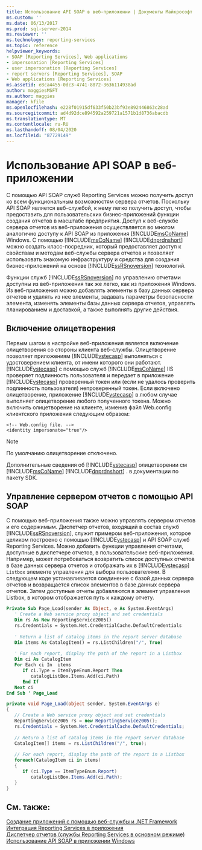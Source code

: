```yaml
---
title: Использование API SOAP в веб-приложении | Документы Майкрософт
ms.custom: ''
ms.date: 06/13/2017
ms.prod: sql-server-2014
ms.reviewer: ''
ms.technology: reporting-services
ms.topic: reference
helpviewer_keywords:
- SOAP [Reporting Services], Web applications
- impersonation [Reporting Services]
- user impersonation [Reporting Services]
- report servers [Reporting Services], SOAP
- Web applications [Reporting Services]
ms.assetid: e8ca4455-0dc3-4741-8872-3636114938ad
author: maggiesMSFT
ms.author: maggies
manager: kfile
ms.openlocfilehash: e228f01915df633f50b23bf93e892446863c28ad
ms.sourcegitcommit: ad4d92dce894592a259721a1571b1d8736abacdb
ms.translationtype: MT
ms.contentlocale: ru-RU
ms.lasthandoff: 08/04/2020
ms.locfileid: "87729149"
---
```

# <a name="using-the-soap-api-in-a-web-application"></a>Использование API SOAP в веб-приложении
  С помощью API SOAP служб Reporting Services можно получить доступ ко всем функциональным возможностям сервера отчетов. Поскольку API SOAP является веб-службой, к нему легко получить доступ, чтобы предоставить для пользовательских бизнес-приложений функции создания отчетов в масштабе предприятия. Доступ к веб-службе сервера отчетов из веб-приложения осуществляется во многом аналогично доступу к API SOAP из приложения [!INCLUDE[msCoName](../../includes/msconame-md.md)] Windows. С помощью [!INCLUDE[msCoName](../../includes/msconame-md.md)] [!INCLUDE[dnprdnshort](../../includes/dnprdnshort-md.md)] можно создать класс-посредник, который предоставляет доступ к свойствам и методам веб-службы сервера отчетов и позволяет использовать знакомую инфраструктуру и средства для создания бизнес-приложений на основе [!INCLUDE[ssRSnoversion](../../includes/ssrsnoversion-md.md)] технологий.  
  
 Функции служб [!INCLUDE[ssRSnoversion](../../includes/ssrsnoversion-md.md)] по управлению отчетами доступны из веб-приложения так же легко, как из приложения Windows. Из веб-приложения можно добавлять элементы в базу данных сервера отчетов и удалять из нее элементы, задавать параметры безопасности элемента, изменять элементы базы данных сервера отчетов, управлять планированием и доставкой, а также выполнять другие действия.  
  
## <a name="enabling-impersonation"></a>Включение олицетворения  
 Первым шагом в настройке веб-приложения является включение олицетворения со стороны клиента веб-службы. Олицетворение позволяет приложениям [!INCLUDE[vstecasp](../../includes/vstecasp-md.md)] выполняться с удостоверением клиента, от имени которого они работают. [!INCLUDE[vstecasp](../../includes/vstecasp-md.md)] с помощью служб [!INCLUDE[msCoName](../../includes/msconame-md.md)] IIS проверяет подлинность пользователя и передает в приложение [!INCLUDE[vstecasp](../../includes/vstecasp-md.md)] проверенный токен или (если не удалось проверить подлинность пользователя) непроверенный токен. Если включено олицетворение, приложение [!INCLUDE[vstecasp](../../includes/vstecasp-md.md)] в любом случае выполняет олицетворение любого полученного токена. Можно включить олицетворение на клиенте, изменив файл Web.config клиентского приложения следующим образом:  
  
```  
<!-- Web.config file. -->  
<identity impersonate="true"/>  
```  
  
> [!NOTE]  
>  По умолчанию олицетворение отключено.  
  
 Дополнительные сведения об [!INCLUDE[vstecasp](../../includes/vstecasp-md.md)] олицетворении см [!INCLUDE[msCoName](../../includes/msconame-md.md)] [!INCLUDE[dnprdnshort](../../includes/dnprdnshort-md.md)] . в документации по пакету SDK.  
  
## <a name="managing-the-report-server-using-soap-api"></a>Управление сервером отчетов с помощью API SOAP  
 С помощью веб-приложения также можно управлять сервером отчетов и его содержимым. Диспетчер отчетов, входящий в состав служб [!INCLUDE[ssRSnoversion](../../includes/ssrsnoversion-md.md)], служит примером веб-приложения, которое целиком построено с помощью [!INCLUDE[vstecasp](../../includes/vstecasp-md.md)] и API SOAP служб Reporting Services. Можно добавить функции управления отчетами, доступные в диспетчере отчетов, в пользовательские веб-приложения. Например, может потребоваться возвратить список доступных отчетов в базе данных сервера отчетов и отображать их в [!INCLUDE[vstecasp](../../includes/vstecasp-md.md)] `Listbox` элементе управления для выбора пользователями. В следующем коде устанавливается соединение с базой данных сервера отчетов и возвращается список элементов в базе данных сервера отчетов. Затем доступные отчеты добавляются в элемент управления Listbox, в котором отображается путь к каждому отчету.  
  
```vb  
Private Sub Page_Load(sender As Object, e As System.EventArgs)  
   ' Create a Web service proxy object and set credentials  
   Dim rs As New ReportingService2005()  
   rs.Credentials = System.Net.CredentialCache.DefaultCredentials  
  
   ' Return a list of catalog items in the report server database  
   Dim items As CatalogItem() = rs.ListChildren("/", True)  
  
   ' For each report, display the path of the report in a Listbox  
   Dim ci As CatalogItem  
   For Each ci In  items  
      If ci.Type = ItemTypeEnum.Report Then  
         catalogListBox.Items.Add(ci.Path)  
      End If  
   Next ci  
End Sub ' Page_Load   
```  
  
```csharp  
private void Page_Load(object sender, System.EventArgs e)  
{  
   // Create a Web service proxy object and set credentials  
   ReportingService2005 rs = new ReportingService2005();  
   rs.Credentials = System.Net.CredentialCache.DefaultCredentials;  
  
   // Return a list of catalog items in the report server database  
   CatalogItem[] items = rs.ListChildren("/", true);  
  
   // For each report, display the path of the report in a Listbox  
   foreach(CatalogItem ci in items)  
   {  
      if (ci.Type == ItemTypeEnum.Report)  
         catalogListBox.Items.Add(ci.Path);  
   }  
}  
```  
  
## <a name="see-also"></a>См. также:  
 [Создание приложений с помощью веб-службы и .NET Framework](../report-server-web-service/net-framework/building-applications-using-the-web-service-and-the-net-framework.md)   
 [Интеграция Reporting Services в приложения](../application-integration/integrating-reporting-services-into-applications.md)   
 [Диспетчер отчетов (службы Reporting Services в основном режиме)](../report-manager-ssrs-native-mode.md)   
 [Использование API SOAP в приложении Windows](integrating-reporting-services-using-soap-windows-application.md)  
  
  
